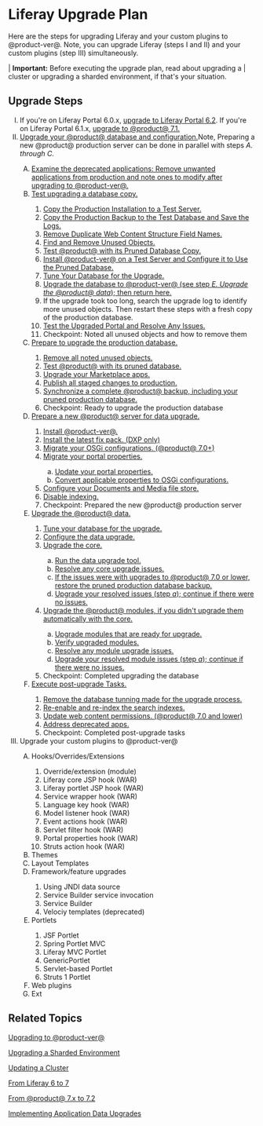 # Liferay Upgrade Plan 

Here are the steps for upgrading Liferay and your custom plugins to @product-ver@. Note, you can upgrade Liferay (steps I and II) and your custom plugins (step III) simultaneously. 

| **Important:** Before executing the upgrade plan, read about upgrading a 
| cluster or upgrading a sharded environment, if that's your situation. 

## Upgrade Steps

<ol type="I">
  <li>If you're on Liferay Portal 6.0.x, <a href="/docs/6-2/deploy/-/knowledge_base/deploy/upgrading-liferay">upgrade to Liferay Portal 6.2</a>. If you're on Liferay Portal 6.1.x, <a href="/docs/7-1/deploy/-/knowledge_base/deploy/upgrading-to-liferay-71">upgrade to @product@ 7.1.</a></li>
  <li><a href="/docs/7-2/deploy/-/knowledge_base/deploy/upgrading-to-product-ver">Upgrade your @product@ database and configuration.</a>Note, Preparing a new @product@ production server can be done in parallel with steps <em>A. through C.</em></li>
  <ol type="A">
    <li><a href="/docs/7-2/deploy/-/knowledge_base/deploy/planning-for-deprecated-applications">Examine the deprecated applications: Remove unwanted applications from production and note ones to modify after upgrading to @product-ver@.</a></li>
    <li><a href="/docs/7-2/deploy/-/knowledge_base/deploy/test-upgrading-a-product-backup-copy">Test upgrading a database copy.</a></li>
    <ol type="1">
      <li><a href="/docs/7-2/deploy/-/knowledge_base/deploy/test-upgrading-a-product-backup-copy#copy-the-production-installation-to-a-test server">Copy the Production Installation to a Test Server.</a></li>
      <li><a href="/docs/7-2/deploy/-/knowledge_base/deploy/test-upgrading-a-product-backup-copy#Copy-the-Production-Backup-to-the-Test-Database">Copy the Production Backup to the Test Database and Save the Logs.</a></li>
      <li><a href="/docs/7-2/deploy/-/knowledge_base/deploy/test-upgrading-a-product-backup-copy#remove-duplicate-web-content-structure-field-names">Remove Duplicate Web Content Structure Field Names.</a></li>
      <li><a href="/docs/7-2/deploy/-/knowledge_base/deploy/test-upgrading-a-product-backup-copy#Find-and-Remove-Unused-Objects">Find and Remove Unused Objects.</a></li>
      <li><a href="/docs/7-2/deploy/-/knowledge_base/deploy/test-upgrading-a-product-backup-copy#Test-product-with-its-Pruned-Database-Copy">Test @product@ with its Pruned Database Copy.</a></li>
      <li><a href="/docs/7-2/deploy/-/knowledge_base/deploy/test-upgrading-a-product-backup-copy#Install-@product-ver@-on-a-Test-Server-and-Configure-it-to-Use-the-Pruned-Database">Install @product-ver@ on a Test Server and Configure it to Use the Pruned Database.</a></li>
      <li><a href="/docs/7-2/deploy/-/knowledge_base/deploy/test-upgrading-a-product-backup-copy#Tune-Your-Database-for-the-Upgrade">Tune Your Database for the Upgrade.</a></li>
      <li><a href="/docs/7-2/deploy/-/knowledge_base/deploy/upgrading-the-product-data">Upgrade the database to @product-ver@ (see step <em>E. Upgrade the @product@ data</em>); then return here.</a></li>
      <li>If the upgrade took too long, search the upgrade log to identify more unused objects. Then restart these steps with a fresh copy of the production database.</li>
      <li><a href="/docs/7-2/deploy/-/knowledge_base/deploy/test-upgrading-a-product-backup-copy#Test-the-Upgraded-Portal-and-Resolve-Any-Issues">Test the Upgraded Portal and Resolve Any Issues.</a></li>
      <li>Checkpoint: Noted all unused objects and how to remove them</li>
    </ol>
    <li><a href="/docs/7-2/deploy/-/knowledge_base/deploy/preparing-to-upgrade-the-product-database">Prepare to upgrade the production database.</a></li>
    <ol type="1">
      <li><a href="/docs/7-2/deploy/-/knowledge_base/deploy/BAR">Remove all noted unused objects.</a></li>
      <li><a href="/docs/7-2/deploy/-/knowledge_base/deploy/BAR">Test @product@ with its pruned database.</a></li>
      <li><a href="/docs/7-2/deploy/-/knowledge_base/deploy/BAR">Upgrade your Marketplace apps.</a></li>
      <li><a href="/docs/7-2/deploy/-/knowledge_base/deploy/BAR">Publish all staged changes to production.</a></li>
      <li><a href="/docs/7-2/deploy/-/knowledge_base/deploy/BAR">Synchronize a complete @product@ backup, including your pruned production database.</a></li>
      <li>Checkpoint: Ready to upgrade the production database</li>
    </ol>
    <li><a href="/docs/7-2/deploy/-/knowledge_base/deploy/preparing-a-new-product-server-for-data-upgrade">Prepare a new @product@ server for data upgrade.</a></li>
    <ol type="1">
      <li><a href="/FOO/BAR">Install @product-ver@.</a></li>
      <li><a href="/FOO/BAR">Install the latest fix pack. (DXP only)</a></li>
      <li><a href="/FOO/BAR">Migrate your OSGi configurations. (@product@ 7.0+)</a></li>
      <li><a href="/FOO/BAR">Migrate your portal properties.</a></li>
      <ol type="a">
        <li><a href="/FOO/BAR">Update your portal properties.</a></li>
        <li><a href="/FOO/BAR">Convert applicable properties to OSGi configurations.</a></li>
      </ol>
      <li><a href="/FOO/BAR">Configure your Documents and Media file store.</a></li>
      <li><a href="/FOO/BAR">Disable indexing.</a></li>
      <li>Checkpoint: Prepared the new @product@ production server</li>
    </ol>
    <li><a href="/docs/7-2/deploy/-/knowledge_base/deploy/upgrading-the-product-data">Upgrade the @product@ data.</a></li>
    <ol type="1">
      <li><a href="/docs/7-2/deploy/-/knowledge_base/deploy/tuning-your-database-for-the-upgrade">Tune your database for the upgrade.</a></li>
      <li><a href="/docs/7-2/deploy/-/knowledge_base/deploy/configuring-the-data-upgrade">Configure the data upgrade.</a></li>
      <li><a href="/docs/7-2/deploy/-/knowledge_base/deploy/upgrading-the-core-using-the-upgrade-tool">Upgrade the core.</a></li>
      <ol type="a">
        <li><a href="/FOO/BAR">Run the data upgrade tool.</a></li>
        <li><a href="/FOO/BAR">Resolve any core upgrade issues.</a></li>
        <li><a href="/FOO/BAR">If the issues were with upgrades to @product@ 7.0 or lower, restore the pruned production database backup.</a></li>
        <li><a href="/FOO/BAR">Upgrade your resolved issues (step <em>a</em>); continue if there were no issues.</a></li>
      </ol>
      <li><a href="/docs/7-2/deploy/-/knowledge_base/deploy/upgrading-modules-using-gogo-shell">Upgrade the @product@ modules, if you didn't upgrade them automatically with the core.</a></li>
      <ol type="a">
        <li><a href="/FOO/BAR">Upgrade modules that are ready for upgrade.</a></li>
        <li><a href="/FOO/BAR">Verify upgraded modules.</a></li>
        <li><a href="/FOO/BAR">Resolve any module upgrade issues.</a></li>
        <li><a href="/FOO/BAR">Upgrade your resolved module issues (step <em>a</em>); continue if there were no issues.</a></li>
      </ol>
      <li>Checkpoint: Completed upgrading the database</li>
    </ol>
    <li><a href="/docs/7-2/deploy/-/knowledge_base/deploy/executing-post-upgrade-tasks">Execute post-upgrade Tasks.</a></li>
    <ol type="1">
      <li><a href="/FOO/BAR">Remove the database tunning made for the upgrade process.</a></li>
      <li><a href="/FOO/BAR">Re-enable and re-index the search indexes.</a></li>
      <li><a href="/FOO/BAR">Update web content permissions. (@product@ 7.0 and lower)</a></li>
      <li><a href="/FOO/BAR">Address deprecated apps.</a></li>
      <li>Checkpoint: Completed post-upgrade tasks</li>
    </ol>
  </ol>
  <li>Upgrade your custom plugins to @product-ver@</li>
  <ol type="A">
      <ol type="1">
      </ol>
      <li>Hooks/Overrides/Extensions</li>
      <ol type="1">
          <li>Override/extension (module)</li>
          <li>Liferay core JSP hook (WAR)</li>
          <li>Liferay portlet JSP hook (WAR)</li>
          <li>Service wrapper hook (WAR)</li>
          <li>Language key hook (WAR)</li>
          <li>Model listener hook (WAR)</li>
          <li>Event actions hook (WAR)</li>
          <li>Servlet filter hook (WAR)</li>
          <li>Portal properties hook (WAR)</li>
          <li>Struts action hook (WAR)</li>
      </ol>
      <li>Themes</li>
      <li>Layout Templates</li>
      <li>Framework/feature upgrades</li>
      <ol type="1">
          <li>Using JNDI data source</li>
          <li>Service Builder service invocation</li>
          <li>Service Builder</li>
          <li>Velociy templates (deprecated)</li>
      </ol>
      <li>Portlets</li>
      <ol type="1">
          <li>JSF Portlet</li>
          <li>Spring Portlet MVC</li>
          <li>Liferay MVC Portlet</li>
          <li>GenericPortlet</li>
          <li>Servlet-based Portlet</li>
          <li>Struts 1 Portlet</li>
      </ol>
      <li>Web plugins</li>
      <li>Ext</li>
  </ol>
</ol>
 
## Related Topics

[Upgrading to @product-ver@](/deployment/deployment/-/knowledge_base/7-2/upgrading-to-liferay-72)

[Upgrading a Sharded Environment](/deployment/deployment/-/knowledge_base/7-2/upgrading-sharded-environment)

[Updating a Cluster](/deployment/deployment/-/knowledge_base/7-2/updating-a-cluster)

[From Liferay 6 to 7](/develop/tutorials/-/knowledge_base/7-2/from-liferay-6-to-liferay-7)

[From @product@ 7.x to 7.2](/develop/tutorials/-/knowledge_base/7-2/from-liferay-7-1-to-7-2)

[Implementing Application Data Upgrades](/develop/tutorials/-/knowledge_base/7-2/data-upgrades)
